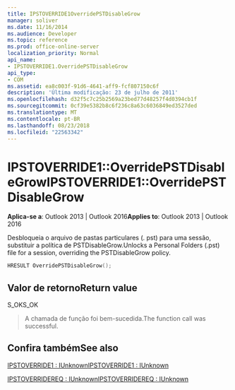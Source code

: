 ```yaml
---
title: IPSTOVERRIDE1OverridePSTDisableGrow
manager: soliver
ms.date: 11/16/2014
ms.audience: Developer
ms.topic: reference
ms.prod: office-online-server
localization_priority: Normal
api_name:
- IPSTOVERRIDE1.OverridePSTDisableGrow
api_type:
- COM
ms.assetid: ea8c003f-91d6-4641-aff9-fcf807150c6f
description: 'Última modificação: 23 de julho de 2011'
ms.openlocfilehash: d32f5c7c25b2569a23bed77d48257f4d0394cb1f
ms.sourcegitcommit: 0cf39e5382b8c6f236c8a63c6036849ed3527ded
ms.translationtype: MT
ms.contentlocale: pt-BR
ms.lasthandoff: 08/23/2018
ms.locfileid: "22563342"
---
```

# <a name="ipstoverride1overridepstdisablegrow"></a><span data-ttu-id="43758-103">IPSTOVERRIDE1::OverridePSTDisableGrow</span><span class="sxs-lookup"><span data-stu-id="43758-103">IPSTOVERRIDE1::OverridePSTDisableGrow</span></span>

  
  
<span data-ttu-id="43758-104">**Aplica-se a**: Outlook 2013 | Outlook 2016</span><span class="sxs-lookup"><span data-stu-id="43758-104">**Applies to**: Outlook 2013 | Outlook 2016</span></span> 
  
<span data-ttu-id="43758-105">Desbloqueia o arquivo de pastas particulares (. pst) para uma sessão, substituir a política de PSTDisableGrow.</span><span class="sxs-lookup"><span data-stu-id="43758-105">Unlocks a Personal Folders (.pst) file for a session, overriding the PSTDisableGrow policy.</span></span>
  
```cpp
HRESULT OverridePSTDisableGrow();
```

## <a name="return-value"></a><span data-ttu-id="43758-106">Valor de retorno</span><span class="sxs-lookup"><span data-stu-id="43758-106">Return value</span></span>

<span data-ttu-id="43758-107">S_OK</span><span class="sxs-lookup"><span data-stu-id="43758-107">S_OK</span></span>
  
> <span data-ttu-id="43758-108">A chamada de função foi bem-sucedida.</span><span class="sxs-lookup"><span data-stu-id="43758-108">The function call was successful.</span></span>
    
## <a name="see-also"></a><span data-ttu-id="43758-109">Confira também</span><span class="sxs-lookup"><span data-stu-id="43758-109">See also</span></span>



[<span data-ttu-id="43758-110">IPSTOVERRIDE1 : IUnknown</span><span class="sxs-lookup"><span data-stu-id="43758-110">IPSTOVERRIDE1 : IUnknown</span></span>](ipstoverride1iunknown.md)
  
[<span data-ttu-id="43758-111">IPSTOVERRIDEREQ : IUnknown</span><span class="sxs-lookup"><span data-stu-id="43758-111">IPSTOVERRIDEREQ : IUnknown</span></span>](ipstoverridereqiunknown.md)

